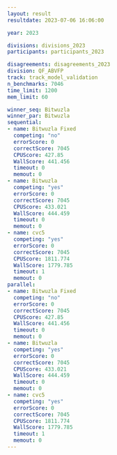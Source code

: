 ```yaml
---
layout: result
resultdate: 2023-07-06 16:06:00

year: 2023

divisions: divisions_2023
participants: participants_2023

disagreements: disagreements_2023
division: QF_ABVFP
track: track_model_validation
n_benchmarks: 7046
time_limit: 1200
mem_limit: 60

winner_seq: Bitwuzla
winner_par: Bitwuzla
sequential:
- name: Bitwuzla Fixed
  competing: "no"
  errorScore: 0
  correctScore: 7045
  CPUScore: 427.85
  WallScore: 441.456
  timeout: 0
  memout: 0
- name: Bitwuzla
  competing: "yes"
  errorScore: 0
  correctScore: 7045
  CPUScore: 433.021
  WallScore: 444.459
  timeout: 0
  memout: 0
- name: cvc5
  competing: "yes"
  errorScore: 0
  correctScore: 7045
  CPUScore: 1811.774
  WallScore: 1779.785
  timeout: 1
  memout: 0
parallel:
- name: Bitwuzla Fixed
  competing: "no"
  errorScore: 0
  correctScore: 7045
  CPUScore: 427.85
  WallScore: 441.456
  timeout: 0
  memout: 0
- name: Bitwuzla
  competing: "yes"
  errorScore: 0
  correctScore: 7045
  CPUScore: 433.021
  WallScore: 444.459
  timeout: 0
  memout: 0
- name: cvc5
  competing: "yes"
  errorScore: 0
  correctScore: 7045
  CPUScore: 1811.774
  WallScore: 1779.785
  timeout: 1
  memout: 0
---
```

